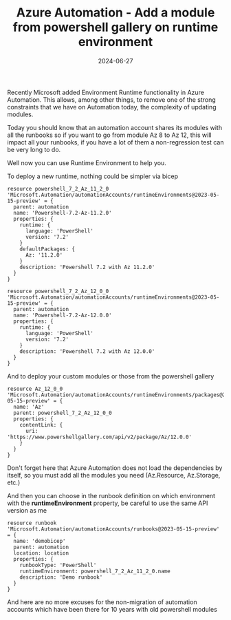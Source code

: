 ﻿---
layout: post
title: Azure Automation - Add a module from powershell gallery on runtime environment
date: 2024-06-27
categories: [ "Azure", "Automation" ]
githubcommentIdtoreplace: 
---

Recently Microsoft added Environment Runtime functionality in Azure Automation.
This allows, among other things, to remove one of the strong constraints that we have on Automation today, the complexity of updating modules.

Today you should know that an automation account shares its modules with all the runbooks so if you want to go from module Az 8 to Az 12, this will impact all your runbooks, if you have a lot of them a non-regression test can be very long to do.

Well now you can use Runtime Environment to help you.

To deploy a new runtime, nothing could be simpler via bicep

```bicep
resource powershell_7_2_Az_11_2_0 'Microsoft.Automation/automationAccounts/runtimeEnvironments@2023-05-15-preview' = {
  parent: automation
  name: 'Powershell-7.2-Az-11.2.0'
  properties: {
    runtime: {
      language: 'PowerShell'
      version: '7.2'
    }
    defaultPackages: {
      Az: '11.2.0'
    }
    description: 'Powershell 7.2 with Az 11.2.0'
  }
}

resource powershell_7_2_Az_12_0_0 'Microsoft.Automation/automationAccounts/runtimeEnvironments@2023-05-15-preview' = {
  parent: automation
  name: 'Powershell-7.2-Az-12.0.0'
  properties: {
    runtime: {
      language: 'PowerShell'
      version: '7.2'
    }
    description: 'Powershell 7.2 with Az 12.0.0'
  }
}
```

And to deploy your custom modules or those from the powershell gallery

```bicep
resource Az_12_0_0 'Microsoft.Automation/automationAccounts/runtimeEnvironments/packages@2023-05-15-preview' = {
  name: 'Az'
  parent: powershell_7_2_Az_12_0_0
  properties: {
    contentLink: {
      uri: 'https://www.powershellgallery.com/api/v2/package/Az/12.0.0'
    }
  }
}

```

Don't forget here that Azure Automation does not load the dependencies by itself, so you must add all the modules you need (Az.Resource, Az.Storage, etc.)

And then you can choose in the runbook definition on which environment with the **runtimeEnvironment** property, be careful to use the same API version as me

```bicep
resource runbook 'Microsoft.Automation/automationAccounts/runbooks@2023-05-15-preview' = {
  name: 'demobicep'
  parent: automation
  location: location
  properties: {
    runbookType: 'PowerShell'
    runtimeEnvironment: powershell_7_2_Az_11_2_0.name
    description: 'Demo runbook'
  }
}
```

And here are no more excuses for the non-migration of automation accounts which have been there for 10 years with old powershell modules
